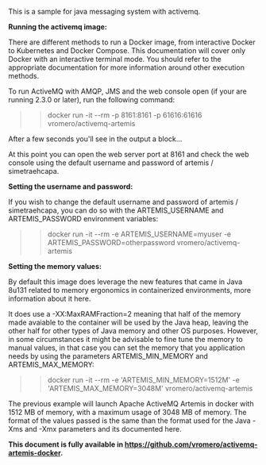 This is a sample for java messaging system with activemq.

**Running the activemq image:**

There are different methods to run a Docker image, from interactive Docker to Kubernetes and Docker Compose. This documentation will cover only Docker with an interactive terminal mode. You should refer to the appropriate documentation for more information around other execution methods.

To run ActiveMQ with AMQP, JMS and the web console open (if your are running 2.3.0 or later), run the following command:

>>docker run -it --rm -p 8161:8161 -p 61616:61616 vromero/activemq-artemis

After a few seconds you'll see in the output a block...

At this point you can open the web server port at 8161 and check the web console using the default username and password of artemis / simetraehcapa.

**Setting the username and password:**

If you wish to change the default username and password of artemis / simetraehcapa, you can do so with the ARTEMIS_USERNAME and ARTEMIS_PASSWORD environment variables:

>>docker run -it --rm -e ARTEMIS_USERNAME=myuser -e ARTEMIS_PASSWORD=otherpassword vromero/activemq-artemis

**Setting the memory values:**

By default this image does leverage the new features that came in Java 8u131 related to memory ergonomics in containerized environments, more information about it here.

It does use a -XX:MaxRAMFraction=2 meaning that half of the memory made avaiable to the container will be used by the Java heap, leaving the other half for other types of Java memory and other OS purposes. However, in some circumstances it might be advisable to fine tune the memory to manual values, in that case you can set the memory that you application needs by using the parameters ARTEMIS_MIN_MEMORY and ARTEMIS_MAX_MEMORY:

>>docker run -it --rm -e 'ARTEMIS_MIN_MEMORY=1512M' -e 'ARTEMIS_MAX_MEMORY=3048M' vromero/activemq-artemis

The previous example will launch Apache ActiveMQ Artemis in docker with 1512 MB of memory, with a maximum usage of 3048 MB of memory. The format of the values passed is the same than the format used for the Java -Xms and -Xmx parameters and its documented here.

**This document is fully available in https://github.com/vromero/activemq-artemis-docker.**
